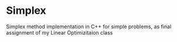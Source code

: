 # Simplex
Simplex method implementation in C++ for simple problems, as final assignment of my Linear Optimizitaion class
